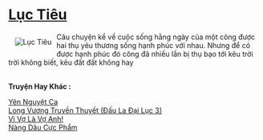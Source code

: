 <a href="https://utruyen.com/luc-tieu/22655/" title="Lục Tiêu"><h1>Lục Tiêu</h1></a><div style="display:table"><img align="right" style="float: left; padding: 10px;" src="https://utruyen.com/images/story/200x260/luc-tieu.jpg" alt="Lục Tiêu">Câu chuyện kể về cuộc sống hằng ngày của một công được hai thụ yêu thương sống hạnh phúc với nhau. Nhưng để có được hạnh phúc đó công đã nhiều lần bị thụ bạo tới kêu trời trời không biết, kêu đất đất không hay</div><p><br><b>Truyện Hay Khác :</b></p><a href="https://utruyen.com/yen-nguyet-ca/22653/" alt="Yên Nguyệt Ca">Yên Nguyệt Ca</a><br/><a href="https://github.com/quanluxury/truyenhot/tree/master/truyenhay/17472/" alt="Long Vương Truyền Thuyết (Đấu La Đại Lục 3)">Long Vương Truyền Thuyết (Đấu La Đại Lục 3)</a><br/><a href="https://github.com/quanluxury/truyenhot/tree/master/truyenhay/9278/" alt="Vì Vợ Là Vợ Anh!">Vì Vợ Là Vợ Anh!</a><br/><a href="https://github.com/quanluxury/truyenhot/tree/master/truyenhay/16891/" alt="Nàng Dâu Cực Phẩm">Nàng Dâu Cực Phẩm</a><br/>